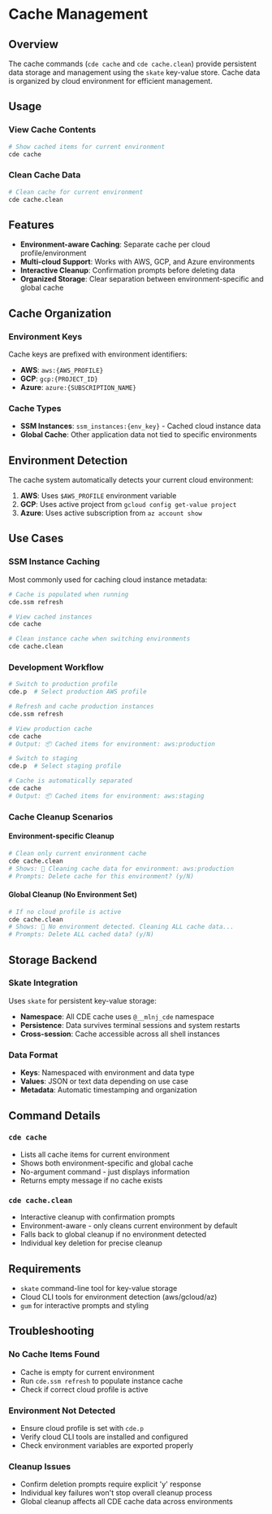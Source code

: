 # Cache Management

## Overview

The cache commands (`cde cache` and `cde cache.clean`) provide persistent data storage and management using the `skate` key-value store. Cache data is organized by cloud environment for efficient management.

## Usage

### View Cache Contents
```bash
# Show cached items for current environment
cde cache
```

### Clean Cache Data
```bash
# Clean cache for current environment  
cde cache.clean
```

## Features

- **Environment-aware Caching**: Separate cache per cloud profile/environment
- **Multi-cloud Support**: Works with AWS, GCP, and Azure environments
- **Interactive Cleanup**: Confirmation prompts before deleting data
- **Organized Storage**: Clear separation between environment-specific and global cache

## Cache Organization

### Environment Keys
Cache keys are prefixed with environment identifiers:
- **AWS**: `aws:{AWS_PROFILE}`
- **GCP**: `gcp:{PROJECT_ID}`  
- **Azure**: `azure:{SUBSCRIPTION_NAME}`

### Cache Types
- **SSM Instances**: `ssm_instances:{env_key}` - Cached cloud instance data
- **Global Cache**: Other application data not tied to specific environments

## Environment Detection

The cache system automatically detects your current cloud environment:

1. **AWS**: Uses `$AWS_PROFILE` environment variable
2. **GCP**: Uses active project from `gcloud config get-value project`
3. **Azure**: Uses active subscription from `az account show`

## Use Cases

### SSM Instance Caching
Most commonly used for caching cloud instance metadata:
```bash
# Cache is populated when running
cde.ssm refresh

# View cached instances
cde cache

# Clean instance cache when switching environments
cde cache.clean
```

### Development Workflow
```bash
# Switch to production profile
cde.p  # Select production AWS profile

# Refresh and cache production instances
cde.ssm refresh

# View production cache
cde cache
# Output: 📦 Cached items for environment: aws:production

# Switch to staging
cde.p  # Select staging profile

# Cache is automatically separated
cde cache  
# Output: 📦 Cached items for environment: aws:staging
```

### Cache Cleanup Scenarios

#### Environment-specific Cleanup
```bash
# Clean only current environment cache
cde cache.clean
# Shows: 🧹 Cleaning cache data for environment: aws:production
# Prompts: Delete cache for this environment? (y/N)
```

#### Global Cleanup (No Environment Set)
```bash
# If no cloud profile is active
cde cache.clean
# Shows: 🧹 No environment detected. Cleaning ALL cache data...
# Prompts: Delete ALL cached data? (y/N)
```

## Storage Backend

### Skate Integration
Uses `skate` for persistent key-value storage:
- **Namespace**: All CDE cache uses `@__mlnj_cde` namespace
- **Persistence**: Data survives terminal sessions and system restarts
- **Cross-session**: Cache accessible across all shell instances

### Data Format
- **Keys**: Namespaced with environment and data type
- **Values**: JSON or text data depending on use case
- **Metadata**: Automatic timestamping and organization

## Command Details

### `cde cache`
- Lists all cache items for current environment
- Shows both environment-specific and global cache
- No-argument command - just displays information
- Returns empty message if no cache exists

### `cde cache.clean`
- Interactive cleanup with confirmation prompts
- Environment-aware - only cleans current environment by default
- Falls back to global cleanup if no environment detected
- Individual key deletion for precise cleanup

## Requirements

- `skate` command-line tool for key-value storage
- Cloud CLI tools for environment detection (aws/gcloud/az)
- `gum` for interactive prompts and styling

## Troubleshooting

### No Cache Items Found
- Cache is empty for current environment
- Run `cde.ssm refresh` to populate instance cache
- Check if correct cloud profile is active

### Environment Not Detected  
- Ensure cloud profile is set with `cde.p`
- Verify cloud CLI tools are installed and configured
- Check environment variables are exported properly

### Cleanup Issues
- Confirm deletion prompts require explicit 'y' response
- Individual key failures won't stop overall cleanup process
- Global cleanup affects all CDE cache data across environments